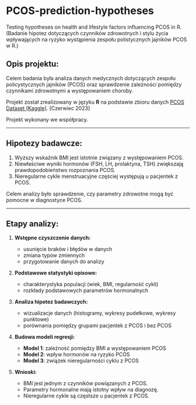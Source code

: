 # PCOS-prediction-hypotheses
Testing hypotheses on health and lifestyle factors influencing PCOS in R. (Badanie hipotez dotyczących czynników zdrowotnych i stylu życia wpływających na ryzyko wystąpienia zespołu polistycznych jajników PCOS w R.)

## Opis projektu:
Celem badania była analiza danych medycznych dotyczących zespołu policystycznych jajników (PCOS) oraz sprawdzenie zależności pomiędzy czynnikami zdrowotnymi a występowaniem choroby.  

Projekt został zrealizowany w języku **R** na podstawie zbioru danych [PCOS Dataset (Kaggle)](https://www.kaggle.com/datasets/shreyasvedpathak/pcos-dataset). [Czerwiec 2023]

Projekt wykonany we współpracy.

---

## Hipotezy badawcze:
1. Wyższy wskaźnik BMI jest istotnie związany z występowaniem PCOS.  
2. Niewłaściwe wyniki hormonów (FSH, LH, prolaktyna, TSH) zwiększają prawdopodobieństwo rozpoznania PCOS.  
3. Nieregularne cykle menstruacyjne częściej występują u pacjentek z PCOS.  

Celem analizy było sprawdzenie, czy parametry zdrowotne mogą być pomocne w diagnostyce PCOS.  

---

## Etapy analizy:
1. **Wstępne czyszczenie danych:**  
   - usunięcie braków i błędów w danych
   - zmiana typów zmiennych 
   - przygotowanie danych do analizy

2. **Podstawowe statystyki opisowe:**  
   - charakterystyka populacji (wiek, BMI, regularność cykli)
   - rozkłady podstawowych parametrów hormonalnych 

3. **Analiza hipotez badawczych:**  
   - wizualizacje danych (histogramy, wykresy pudełkowe, wykresy punktowe) 
   - porównania pomiędzy grupami pacjentek z PCOS i bez PCOS

4. **Budowa modeli regresji:**  
   - **Model 1**: zależność pomiędzy BMI a występowaniem PCOS
   - **Model 2**: wpływ hormonów na ryzyko PCOS 
   - **Model 3**: związek nieregularności cyklu z PCOS 

5. **Wnioski:**  
   - BMI jest jednym z czynników powiązanych z PCOS. 
   - Parametry hormonalne mają istotny wpływ na diagnozę. 
   - Nieregularne cykle są częstsze u pacjentek z PCOS.
